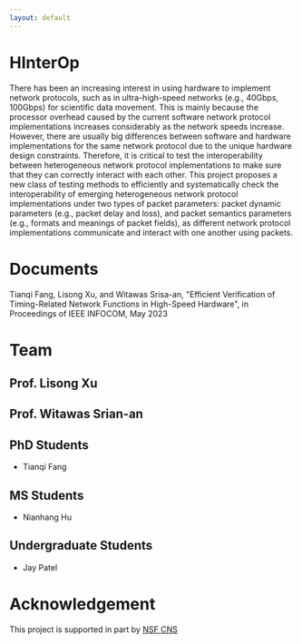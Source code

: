 ```yaml
---
layout: default
---
```


# HInterOp

There has been an increasing interest in using hardware to implement network protocols, such as in ultra-high-speed networks (e.g., 40Gbps, 100Gbps) for scientific data movement. This is mainly because the processor overhead caused by the current software network protocol implementations increases considerably as the network speeds increase. However, there are usually big differences between software and hardware implementations for the same network protocol due to the unique hardware design constraints. Therefore, it is critical to test the interoperability between heterogeneous network protocol implementations to make sure that they can correctly interact with each other. This project proposes a new class of testing methods to efficiently and systematically check the interoperability of emerging heterogeneous network protocol implementations under two types of packet parameters: packet dynamic parameters (e.g., packet delay and loss), and packet semantics parameters (e.g., formats and meanings of packet fields), as different network protocol implementations communicate and interact with one another using packets. 

# Documents

Tianqi Fang, Lisong Xu, and Witawas Srisa-an, "Efficient Verification of Timing-Related Network Functions in High-Speed Hardware", in Proceedings of IEEE INFOCOM, May 2023

# Team

## Prof. Lisong Xu

## Prof. Witawas Srian-an


## PhD Students

- Tianqi Fang

## MS Students

- Nianhang Hu

## Undergraduate Students 

- Jay Patel


# Acknowledgement

This project is supported in part by [NSF CNS](https://www.nsf.gov/awardsearch/showAward?AWD_ID=2135539)
